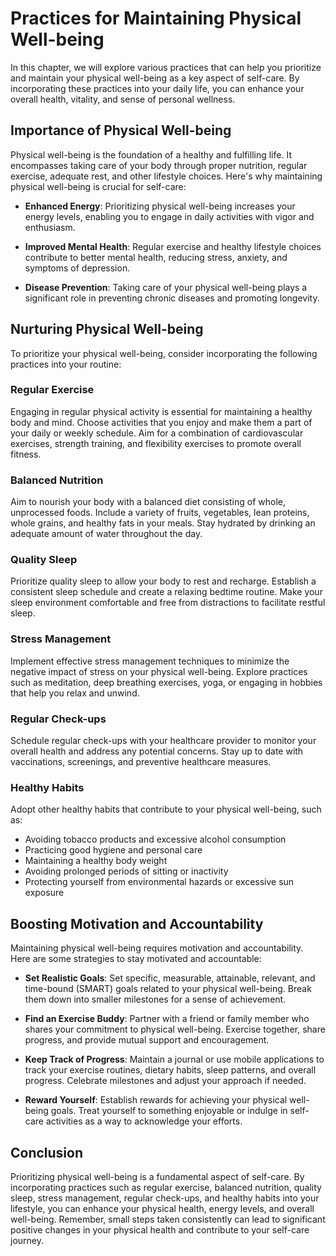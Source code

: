 Practices for Maintaining Physical Well-being
======================================================

In this chapter, we will explore various practices that can help you prioritize and maintain your physical well-being as a key aspect of self-care. By incorporating these practices into your daily life, you can enhance your overall health, vitality, and sense of personal wellness.

Importance of Physical Well-being
---------------------------------

Physical well-being is the foundation of a healthy and fulfilling life. It encompasses taking care of your body through proper nutrition, regular exercise, adequate rest, and other lifestyle choices. Here's why maintaining physical well-being is crucial for self-care:

* **Enhanced Energy**: Prioritizing physical well-being increases your energy levels, enabling you to engage in daily activities with vigor and enthusiasm.

* **Improved Mental Health**: Regular exercise and healthy lifestyle choices contribute to better mental health, reducing stress, anxiety, and symptoms of depression.

* **Disease Prevention**: Taking care of your physical well-being plays a significant role in preventing chronic diseases and promoting longevity.

Nurturing Physical Well-being
-----------------------------

To prioritize your physical well-being, consider incorporating the following practices into your routine:

### Regular Exercise

Engaging in regular physical activity is essential for maintaining a healthy body and mind. Choose activities that you enjoy and make them a part of your daily or weekly schedule. Aim for a combination of cardiovascular exercises, strength training, and flexibility exercises to promote overall fitness.

### Balanced Nutrition

Aim to nourish your body with a balanced diet consisting of whole, unprocessed foods. Include a variety of fruits, vegetables, lean proteins, whole grains, and healthy fats in your meals. Stay hydrated by drinking an adequate amount of water throughout the day.

### Quality Sleep

Prioritize quality sleep to allow your body to rest and recharge. Establish a consistent sleep schedule and create a relaxing bedtime routine. Make your sleep environment comfortable and free from distractions to facilitate restful sleep.

### Stress Management

Implement effective stress management techniques to minimize the negative impact of stress on your physical well-being. Explore practices such as meditation, deep breathing exercises, yoga, or engaging in hobbies that help you relax and unwind.

### Regular Check-ups

Schedule regular check-ups with your healthcare provider to monitor your overall health and address any potential concerns. Stay up to date with vaccinations, screenings, and preventive healthcare measures.

### Healthy Habits

Adopt other healthy habits that contribute to your physical well-being, such as:

* Avoiding tobacco products and excessive alcohol consumption
* Practicing good hygiene and personal care
* Maintaining a healthy body weight
* Avoiding prolonged periods of sitting or inactivity
* Protecting yourself from environmental hazards or excessive sun exposure

Boosting Motivation and Accountability
--------------------------------------

Maintaining physical well-being requires motivation and accountability. Here are some strategies to stay motivated and accountable:

* **Set Realistic Goals**: Set specific, measurable, attainable, relevant, and time-bound (SMART) goals related to your physical well-being. Break them down into smaller milestones for a sense of achievement.

* **Find an Exercise Buddy**: Partner with a friend or family member who shares your commitment to physical well-being. Exercise together, share progress, and provide mutual support and encouragement.

* **Keep Track of Progress**: Maintain a journal or use mobile applications to track your exercise routines, dietary habits, sleep patterns, and overall progress. Celebrate milestones and adjust your approach if needed.

* **Reward Yourself**: Establish rewards for achieving your physical well-being goals. Treat yourself to something enjoyable or indulge in self-care activities as a way to acknowledge your efforts.

Conclusion
----------

Prioritizing physical well-being is a fundamental aspect of self-care. By incorporating practices such as regular exercise, balanced nutrition, quality sleep, stress management, regular check-ups, and healthy habits into your lifestyle, you can enhance your physical health, energy levels, and overall well-being. Remember, small steps taken consistently can lead to significant positive changes in your physical health and contribute to your self-care journey.

